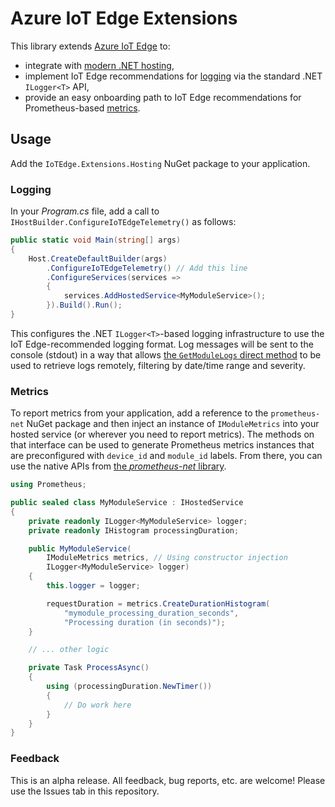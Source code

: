 # Azure IoT Edge Extensions
This library extends [Azure IoT Edge](https://docs.microsoft.com/en-us/azure/iot-edge) to:
* integrate with [modern .NET hosting](https://docs.microsoft.com/en-us/aspnet/core/fundamentals/host/generic-host?view=aspnetcore-3.1),
* implement IoT Edge recommendations for [logging](https://docs.microsoft.com/en-us/azure/iot-edge/how-to-retrieve-iot-edge-logs?view=iotedge-2018-06) via the standard .NET `ILogger<T>` API,
* provide an easy onboarding path to IoT Edge recommendations for Prometheus-based [metrics](https://docs.microsoft.com/en-us/azure/iot-edge/how-to-access-built-in-metrics?view=iotedge-2018-06).

## Usage
Add the `IoTEdge.Extensions.Hosting` NuGet package to your application.

### Logging
In your _Program.cs_ file, add a call to `IHostBuilder.ConfigureIoTEdgeTelemetry()` as follows:
```c#
public static void Main(string[] args)
{
    Host.CreateDefaultBuilder(args)
        .ConfigureIoTEdgeTelemetry() // Add this line
        .ConfigureServices(services =>
        {
            services.AddHostedService<MyModuleService>();
        }).Build().Run();
}
```
This configures the .NET `ILogger<T>`-based logging infrastructure to use the IoT Edge-recommended logging format. Log messages will be sent to the console (stdout) in a way that allows [the `GetModuleLogs` direct method](https://docs.microsoft.com/en-us/azure/iot-edge/how-to-retrieve-iot-edge-logs?view=iotedge-2018-06#retrieve-module-logs) to be used to retrieve logs remotely, filtering by date/time range and severity.

### Metrics
To report metrics from your application, add a reference to the `prometheus-net` NuGet package and then inject an instance of `IModuleMetrics` into your hosted service (or wherever you need to report metrics). The methods on that interface can be used to generate Prometheus metrics instances that are preconfigured with `device_id` and `module_id` labels. From there, you can use the native APIs from [the _prometheus-net_ library](https://github.com/prometheus-net/prometheus-net).
```c#
using Prometheus;

public sealed class MyModuleService : IHostedService
{
    private readonly ILogger<MyModuleService> logger;
    private readonly IHistogram processingDuration;

    public MyModuleService(
        IModuleMetrics metrics, // Using constructor injection
        ILogger<MyModuleService> logger)
    {
        this.logger = logger;

        requestDuration = metrics.CreateDurationHistogram(
            "mymodule_processing_duration_seconds",
            "Processing duration (in seconds)");
    }

    // ... other logic

    private Task ProcessAsync()
    {
        using (processingDuration.NewTimer())
        {
            // Do work here
        }
    }
}
```

### Feedback
This is an alpha release. All feedback, bug reports, etc. are welcome! Please use the Issues tab in this repository.